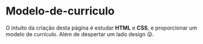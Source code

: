 # Modelo-de-curriculo

O intuito da criação desta página é estudar **HTML** e **CSS**, e proporcionar um modelo de currículo. Além de despertar um lado design :stuck_out_tongue_winking_eye:.
